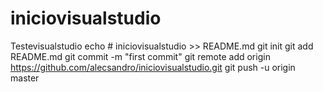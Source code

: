 # iniciovisualstudio
Testevisualstudio
echo # iniciovisualstudio >> README.md
git init
git add README.md
git commit -m "first commit"
git remote add origin https://github.com/alecsandro/iniciovisualstudio.git
git push -u origin master
